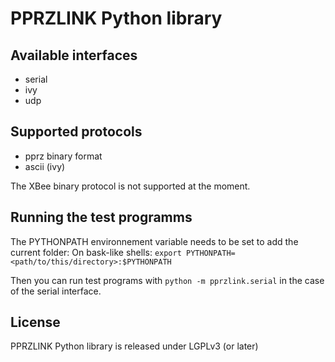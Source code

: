 PPRZLINK Python library
=======================

Available interfaces
--------------------

- serial
- ivy
- udp

Supported protocols
-------------------

- pprz binary format
- ascii (ivy)

The XBee binary protocol is not supported at the moment.

Running the test programms
--------------------------

The PYTHONPATH environnement variable needs to be set to add the current folder:
On bask-like shells: `export PYTHONPATH=<path/to/this/directory>:$PYTHONPATH`

Then you can run test programs with `python -m pprzlink.serial` in the case of the serial interface.

License
-------

PPRZLINK Python library is released under LGPLv3 (or later)

